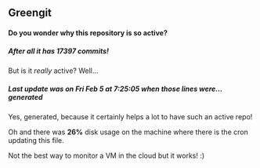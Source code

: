 ## Greengit

#### Do you wonder why this repository is so active?

##### After all it has 17397 commits!

But is it *really* active? Well...

##### Last update was on Fri Feb 5 at 7:25:05 when those lines were... generated

Yes, generated, because it certainly helps a lot to have such an active repo!

Oh and there was **26%** disk usage on the machine
where there is the cron updating this file.

Not the best way to monitor a VM in the cloud but it works! :)
